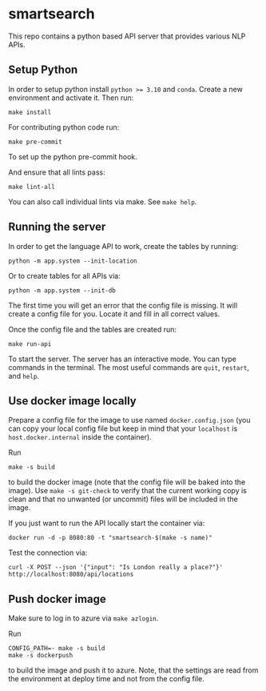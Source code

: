 smartsearch
===========

This repo contains a python based API server that provides various NLP APIs.

## Setup Python

In order to setup python install `python >= 3.10` and `conda`.
Create a new environment and activate it.
Then run:
```
make install
```

For contributing python code run:
```
make pre-commit
```
To set up the python pre-commit hook.

And ensure that all lints pass:
```
make lint-all
```
You can also call individual lints via make. See `make help`.

## Running the server

In order to get the language API to work, create the tables by running:
```
python -m app.system --init-location
```
Or to create tables for all APIs via:
```
python -m app.system --init-db
```

The first time you will get an error that the config file is missing.
It will create a config file for you. Locate it and fill in all correct values.

Once the config file and the tables are created run:
```
make run-api
```
To start the server. The server has an interactive mode. You can type commands
in the terminal. The most useful commands are `quit`, `restart`, and `help`.

## Use docker image locally

Prepare a config file for the image to use named `docker.config.json`
(you can copy your local config file but keep in mind that your `localhost` is
`host.docker.internal` inside the container).

Run
```
make -s build
```
to build the docker image
(note that the config file will be baked into the image).
Use `make -s git-check` to verify that the current working copy is clean and
that no unwanted (or uncommit) files will be included in the image.

If you just want to run the API locally start the container via:
```
docker run -d -p 8080:80 -t "smartsearch-$(make -s name)"
```

Test the connection via:
```
curl -X POST --json '{"input": "Is London really a place?"}' http://localhost:8080/api/locations
```

## Push docker image

Make sure to log in to azure via `make azlogin`.

Run
```
CONFIG_PATH=- make -s build
make -s dockerpush
```
to build the image and push it to azure. Note, that the settings are read
from the environment at deploy time and not from the config file.
